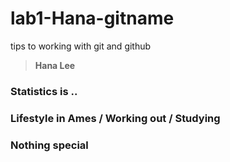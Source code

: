 # lab1-Hana-gitname
tips to working with git and github

> **Hana Lee**
### Statistics is ..
### Lifestyle in Ames / Working out / Studying
### Nothing special
